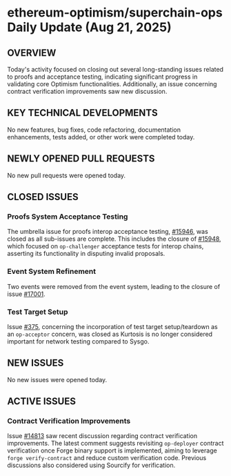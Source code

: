 # ethereum-optimism/superchain-ops Daily Update (Aug 21, 2025)
## OVERVIEW 
Today's activity focused on closing out several long-standing issues related to proofs and acceptance testing, indicating significant progress in validating core Optimism functionalities. Additionally, an issue concerning contract verification improvements saw new discussion.

## KEY TECHNICAL DEVELOPMENTS
No new features, bug fixes, code refactoring, documentation enhancements, tests added, or other work were completed today.

## NEWLY OPENED PULL REQUESTS
No new pull requests were opened today.

## CLOSED ISSUES
### Proofs System Acceptance Testing
The umbrella issue for proofs interop acceptance testing, [#15946](https://github.com/ethereum-optimism/superchain-ops/issues/15946), was closed as all sub-issues are complete. This includes the closure of [#15948](https://github.com/ethereum-optimism/superchain-ops/issues/15948), which focused on `op-challenger` acceptance tests for interop chains, asserting its functionality in disputing invalid proposals.

### Event System Refinement
Two events were removed from the event system, leading to the closure of issue [#17001](https://github.com/ethereum-optimism/superchain-ops/issues/17001).

### Test Target Setup
Issue [#375](https://github.com/ethereum-optimism/superchain-ops/issues/375), concerning the incorporation of test target setup/teardown as an `op-acceptor` concern, was closed as Kurtosis is no longer considered important for network testing compared to Sysgo.

## NEW ISSUES
No new issues were opened today.

## ACTIVE ISSUES
### Contract Verification Improvements
Issue [#14813](https://github.com/ethereum-optimism/superchain-ops/issues/14813) saw recent discussion regarding contract verification improvements. The latest comment suggests revisiting `op-deployer` contract verification once Forge binary support is implemented, aiming to leverage `forge verify-contract` and reduce custom verification code. Previous discussions also considered using Sourcify for verification.